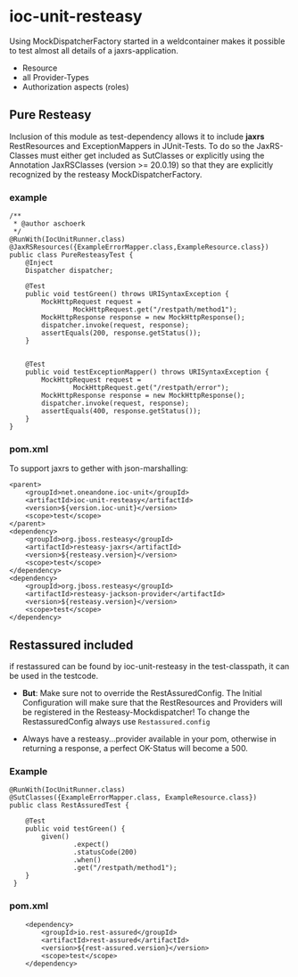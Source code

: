 # ioc-unit-resteasy

Using MockDispatcherFactory started in a weldcontainer makes it possible to test almost all details 
of a jaxrs-application.

* Resource
* all Provider-Types
* Authorization aspects (roles)

## Pure Resteasy

Inclusion of this module as test-dependency allows it to include **jaxrs** RestResources and ExceptionMappers in JUnit-Tests.
To do so the JaxRS-Classes must either get included as SutClasses or explicitly using the Annotation JaxRSClasses (version >= 20.0.19) so that they are explicitly recognized by the resteasy MockDispatcherFactory.

### example

    /**
     * @author aschoerk
     */
    @RunWith(IocUnitRunner.class)
    @JaxRSResources({ExampleErrorMapper.class,ExampleResource.class})
    public class PureResteasyTest {
        @Inject
        Dispatcher dispatcher;
    
        @Test
        public void testGreen() throws URISyntaxException {
            MockHttpRequest request =
                    MockHttpRequest.get("/restpath/method1");
            MockHttpResponse response = new MockHttpResponse();
            dispatcher.invoke(request, response);
            assertEquals(200, response.getStatus());
        }
    
    
        @Test
        public void testExceptionMapper() throws URISyntaxException {
            MockHttpRequest request =
                    MockHttpRequest.get("/restpath/error");
            MockHttpResponse response = new MockHttpResponse();
            dispatcher.invoke(request, response);
            assertEquals(400, response.getStatus());
        }
    }

### pom.xml

To support jaxrs to gether with json-marshalling:

    <parent>
        <groupId>net.oneandone.ioc-unit</groupId>
        <artifactId>ioc-unit-resteasy</artifactId>
        <version>${version.ioc-unit}</version>
        <scope>test</scope>
    </parent>
    <dependency>
        <groupId>org.jboss.resteasy</groupId>
        <artifactId>resteasy-jaxrs</artifactId>
        <version>${resteasy.version}</version>
        <scope>test</scope>
    </dependency>
    <dependency>
        <groupId>org.jboss.resteasy</groupId>
        <artifactId>resteasy-jackson-provider</artifactId>
        <version>${resteasy.version}</version>
        <scope>test</scope>
    </dependency>

## Restassured included

if restassured can be found by ioc-unit-resteasy in the test-classpath, it can be used in the testcode.

* **But**: Make sure not to override the RestAssuredConfig. 
The Initial Configuration will make sure that the RestResources and Providers
 will be registered in the Resteasy-Mockdispatcher! To change the RestassuredConfig always use
 `Restassured.config`
 
* Always have a resteasy...provider available in your pom, otherwise in returning a response, a perfect OK-Status
 will become a 500.

### Example

    @RunWith(IocUnitRunner.class)
    @SutClasses({ExampleErrorMapper.class, ExampleResource.class})
    public class RestAssuredTest {
    
        @Test
        public void testGreen() {
            given()
                    .expect()
                    .statusCode(200)
                    .when()
                    .get("/restpath/method1");
        }
     }



### pom.xml

        <dependency>
            <groupId>io.rest-assured</groupId>
            <artifactId>rest-assured</artifactId>
            <version>${rest-assured.version}</version>
            <scope>test</scope>
        </dependency>



